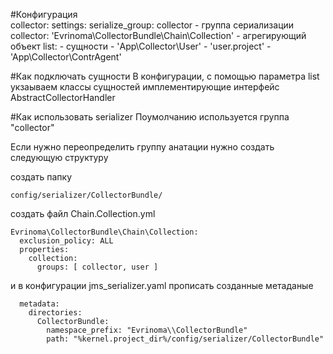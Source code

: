 #Конфигурация  
    collector:
      settings:
        serialize_group: collector  - группа сериализации
        collector: 'Evrinoma\CollectorBundle\Chain\Collection' - агрегирующий объект
        list: - сущности
          - 'App\Collector\User'
          - 'user.project'
          - 'App\Collector\ContrAgent'

#Как подключать сущности
В конфигурации, с помощью параметра list укзаываем классы сущностей имплементирующие интерфейс AbstractCollectorHandler


#Как использовать serializer
Поумолчанию используется группа "collector"


Если нужно переопределить группу анатации нужно создать следующую структуру

создать папку

    config/serializer/CollectorBundle/
       
создать файл Chain.Collection.yml

    Evrinoma\CollectorBundle\Chain\Collection:
      exclusion_policy: ALL
      properties:
        collection:
          groups: [ collector, user ]

и в конфигурации jms_serializer.yaml прописать созданные метаданые

      metadata:
        directories:
          CollectorBundle:
            namespace_prefix: "Evrinoma\\CollectorBundle"
            path: "%kernel.project_dir%/config/serializer/CollectorBundle"

